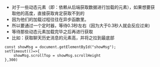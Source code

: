 * 对于一些动态元素（即：依赖从后端获取数据进行加载的元素），如果想要获取他的高度，直接获取肯定获取不到的
* 因为他们的加载过程往往在异步函数里。
* 所以要通过一个定时器，等待0.3秒左右（因为大于0.3秒人就会反应过来)
* 等待那些动态元素加载完毕之后再进行获取
* 比如：获取聊天历史消息的元素高，并将之拉到最底部

```
const showMsg = document.getElementById("showMsg");
setTimeout(()=>{
    showMsg.scrollTop = showMsg.scrollHeight
},300)
```